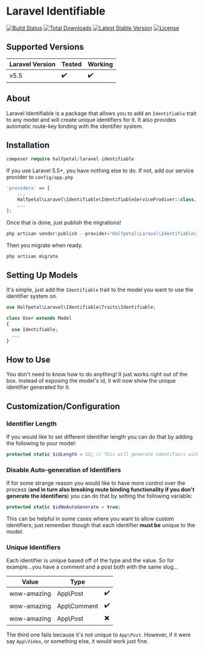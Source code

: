 # Laravel Identifiable
[![Build Status](https://travis-ci.org/halfpetal/laravel-module-identifiable.svg?branch=master)](https://travis-ci.org/halfpetal/laravel-module-identifiable)
[![Total Downloads](https://poser.pugx.org/halfpetal/laravel-identifiable/downloads)](https://packagist.org/packages/halfpetal/laravel-identifiable)
[![Latest Stable Version](https://poser.pugx.org/halfpetal/laravel-identifiable/version)](https://packagist.org/packages/halfpetal/laravel-identifiable)
[![License](https://poser.pugx.org/halfpetal/laravel-identifiable/license)](https://packagist.org/packages/halfpetal/laravel-identifiable)

## Supported Versions
| Laravel Version 	| Tested            	| Working           	|
|-----------------	|-------------------	|-------------------	|
| v5.5            	| :heavy_check_mark: 	| :heavy_check_mark: 	|

## About
Laravel Identifiable is a package that allows you to add an `Identifiable` trait to any model and will create unique identifiers for it. It also provides automatic route-key binding with the identifier system. 

## Installation
```php
composer require halfpetal/laravel-identifiable
```

If you use Laravel 5.5+, you have nothing else to do. If not, add our service provider to `config/app.php`
```php
'providers' => [
    ...
    Halfpetal\Laravel\Identifiable\IdentifiableServiceProdiver::class,
    ...
];
```

Once that is done, just publish the migrations!
```php
php artisan vendor:publish --provider="Halfpetal\Laravel\Identifiable\IdentifiableServiceProdiver" --tag="migrations"
```

Then you migrate when ready.
```php
php artisan migrate
```

## Setting Up Models
It's simple, just add the `Identifiable` trait to the model you want to use the identifier system on.

```php
use Halfpetal\Laravel\Identifiable\Traits\Identifiable;

class User extends Model
{
  use Identifiable;
  ...
}
```

## How to Use
You don't need to know how to do anything! It just works right out of the box. Instead of exposing the model's id, it will now show the unique identifier generated for it.

## Customization/Configuration
### Identifier Length
If you would like to set different identifier length you can do that by adding the following to your model:
```php
protected static $idLength = 12; // This will generate identifiers with a length of 12 characters
```

### Disable Auto-generation of Identifiers
If for some strange reason you would like to have more control over the process (**and in turn also breaking route binding functionality if you don't generate the identifiers**) you can do that by setting the following variable:
```php
protected static $idNoAutoGenerate = true;
```

This can be helpful in some cases where you want to allow custom identifiers; just remember though that each identifier **must be** unique to the model.

### Unique Identifiers
Each identifier is unique based off of the type and the value. So for example...you have a comment and a post both with the same slug...

| Value       	| Type        	|                          	|
|-------------	|-------------	|--------------------------	|
| wow-amazing 	| App\Post    	| :heavy_check_mark:       	|
| wow-amazing 	| App\Comment 	| :heavy_check_mark:       	|
| wow-amazing 	| App\Post    	| :heavy_multiplication_x: 	|

The third one fails because it's not unique to `App\Post`. However, if it were say `App\Video`, or something else, it would work just fine. 
